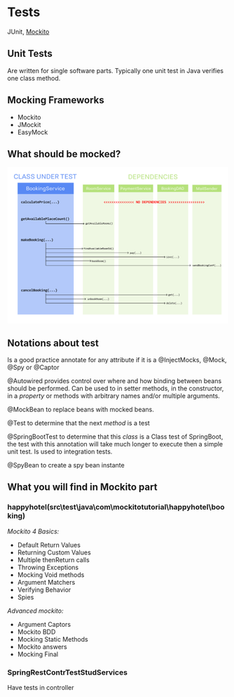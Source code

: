 # Tests
JUnit, [Mockito](https://github.com/mockito/mockito/wiki/FAQ)

## Unit Tests
Are written for single software parts. Typically one unit test in Java verifies one class method.

## Mocking Frameworks
- Mockito
- JMockit
- EasyMock

## What should be mocked?

![alt text](class+diagram.png)

## Notations about test

Is a good practice annotate for any attribute if it is a @InjectMocks, @Mock, @Spy or @Captor

@Autowired provides control over where and how binding between beans should be performed. Can be used to in setter methods, in the constructor, in a _property_ or methods with arbitrary names and/or multiple arguments.

@MockBean to replace beans with mocked beans.

@Test to determine that the next _method_ is a test

@SpringBootTest to determine that this _class_ is a Class test of SpringBoot, the test with this annotation will take much longer to execute then a simple unit test. Is used to integration tests.

@SpyBean to create a spy bean instante

## What you will find in Mockito part 

### happyhotel(src\test\java\com\mockitotutorial\happyhotel\booking)

*Mockito 4 Basics:*
 - Default Return Values
 - Returning Custom Values
 - Multiple thenReturn calls
 - Throwing Exceptions
 - Mocking Void methods
 - Argument Matchers
 - Verifying Behavior
 - Spies

*Advanced mockito:*
 - Argument Captors
 - Mockito BDD
 - Mocking Static Methods
 - Mockito answers
 - Mocking Final

### SpringRestContrTestStudServices

Have tests in controller